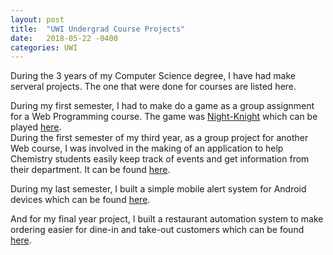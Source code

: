 ```yaml
---
layout: post
title:  "UWI Undergrad Course Projects"
date:   2018-05-22 -0400
categories: UWI
---
```


During the 3 years of my Computer Science degree, I have had make serveral projects. The one that were done for courses are listed here.

During my first semester, I had to make do a game as a group assignment for a Web Programming course. The game was [Night-Knight](https://github.com/reshawn/Night-Knight) which can be played [here](http://reshawn.github.io/Night-Knight/). <br>
During the first semester of my third year, as a group project for another Web course, I was involved in the making of an application to help Chemistry students easily keep track of events and get information from their department. It can be found [here](https://github.com/reshawn/uwiChem).

During my last semester, I built a simple mobile alert system for Android devices which can be found [here](https://github.com/foohyfooh/COMP-3275-Project-Alert-System).

And for my final year project, I built a restaurant automation system to make ordering easier for dine-in and take-out customers which can be found [here](https://github.com/foohyfooh/COMP-3990-Project-Restaurant-Automation).

